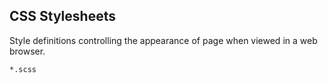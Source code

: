 CSS Stylesheets
---------------
Style definitions controlling the appearance of page when viewed in a web
browser.

```match
*.scss
```

[icon]: fa://fa-css3/#4bf77d
